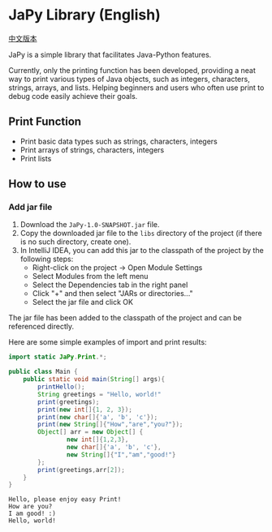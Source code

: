# JaPy Library (English)
[中文版本](README_zh.md)

JaPy is a simple library that facilitates Java-Python features.

Currently, only the printing function has been developed, providing a neat way to print various types of Java objects, such as integers, characters, strings, arrays, and lists.
Helping beginners and users who often use print to debug code easily achieve their goals.

## Print Function

- Print basic data types such as strings, characters, integers
- Print arrays of strings, characters, integers
- Print lists

## How to use

### Add jar file

1. Download the `JaPy-1.0-SNAPSHOT.jar` file.
2. Copy the downloaded jar file to the `libs` directory of the project (if there is no such directory, create one).
3. In IntelliJ IDEA, you can add this jar to the classpath of the project by the following steps:
   - Right-click on the project -> Open Module Settings
   - Select Modules from the left menu
   - Select the Dependencies tab in the right panel
   - Click "+" and then select "JARs or directories..."
   - Select the jar file and click OK

The jar file has been added to the classpath of the project and can be referenced directly.

Here are some simple examples of import and print results:

```java
import static JaPy.Print.*;

public class Main {
    public static void main(String[] args){
        printHello();
        String greetings = "Hello, world!"
        print(greetings);
        print(new int[]{1, 2, 3});
        print(new char[]{'a', 'b', 'c'});
        print(new String[]{"How","are","you?"});
        Object[] arr = new Object[] {
                new int[]{1,2,3},
                new char[]{'a', 'b', 'c'},
                new String[]{"I","am","good!"}
        };
        print(greetings,arr[2]);
    }
}

```
```
Hello, please enjoy easy Print!
How are you? 
I am good! :) 
Hello, world! 
```

